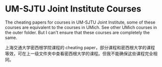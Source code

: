 # UM-SJTU Joint Institute Courses

The cheating papers for courses in UM-SJTU Joint Institute, some of these courses are equivalent to the courses in UMich. See other UMich courses in the outer folder. But I can't ensure that these courses are completely the same.

上海交通大学密西根学院课程的 cheating paper，部分课程和密西根大学的课程等效，可在上一级文件夹中查看密西根大学的课程。但我不能确保这些课程完全相同。

